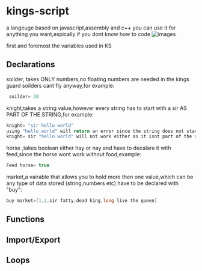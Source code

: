 # kings-script
a langeuge based on javascript,assembly and c++
you can use it for anything you want,espically if you dont know how to code                                  ![images](https://github.com/starryskies2/kings-script/assets/68811070/3ae15780-caab-4805-a037-2a930439a544)


first and foremost the variables used in KS
## Declarations
soilder, takes ONLY numbers,no floating numbers are needed in the kings guard soilders cant fly anyway,for example:
```java
 soilder= 20
```
knight,takes a string value,however every string has to start with a sir AS PART OF THE STRING,for example:
```java
knight= "sir hello world"
using "hello world" will return an error since the string does not starts with sir
knight= sir "hello world" will not work either as it isnt part of the string 
```

horse ,takes boolean either hay or nay and have to decalare it with feed,since the horse wont work without food,example:

```java
Feed horse= true
```
 market,a vairable that allows you to hold more then one value,which can be any type of data stored (string,numbers etc) have to be declared with "buy":
```java
buy market=[1,2,sir fatty,dead king,long live the queen]
```
## Functions
## Import/Export
## Loops
